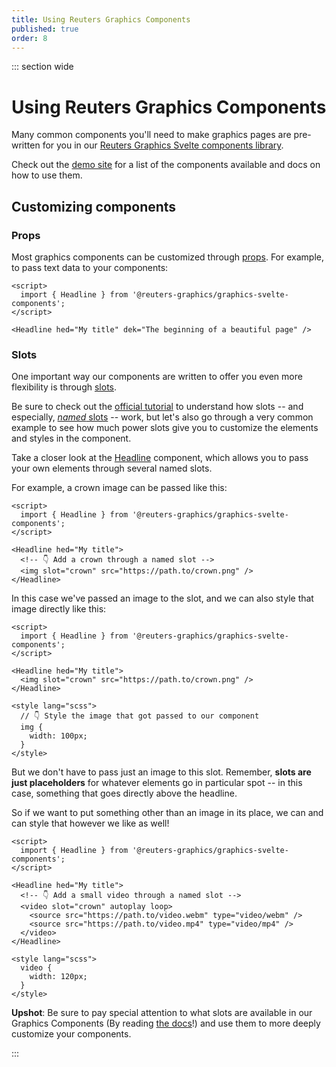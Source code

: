 ```yaml
---
title: Using Reuters Graphics Components
published: true
order: 8
---
```


<script>
  import YouTube from '$lib/components/YouTube/index.svelte';
</script>

::: section wide

# Using Reuters Graphics Components

Many common components you'll need to make graphics pages are pre-written for you in our [Reuters Graphics Svelte components library](https://github.com/reuters-graphics/graphics-svelte-components).

Check out the [demo site](https://reuters-graphics.github.io/graphics-svelte-components/) for a list of the components available and docs on how to use them.

<YouTube id="GmQla2Ce6VA" />

## Customizing components

### Props

Most graphics components can be customized through [props](https://svelte.dev/tutorial/declaring-props). For example, to pass text data to your components:

```svelte
<script>
  import { Headline } from '@reuters-graphics/graphics-svelte-components';
</script>

<Headline hed="My title" dek="The beginning of a beautiful page" />
```

### Slots

One important way our components are written to offer you even more flexibility is through [slots](https://svelte.dev/tutorial/slots).

Be sure to check out the [official tutorial](https://svelte.dev/tutorial/slots) to understand how slots -- and especially, [_named_ slots](https://svelte.dev/tutorial/named-slots) -- work, but let's also go through a very common example to see how much power slots give you to customize the elements and styles in the component.

Take a closer look at the [Headline](https://reuters-graphics.github.io/graphics-svelte-components/components/headline) component, which allows you to pass your own elements through several named slots.

For example, a crown image can be passed like this:

```svelte
<script>
  import { Headline } from '@reuters-graphics/graphics-svelte-components';
</script>

<Headline hed="My title">
  <!-- 👇 Add a crown through a named slot -->
  <img slot="crown" src="https://path.to/crown.png" />
</Headline>
```

In this case we've passed an image to the slot, and we can also style that image directly like this:

```svelte
<script>
  import { Headline } from '@reuters-graphics/graphics-svelte-components';
</script>

<Headline hed="My title">
  <img slot="crown" src="https://path.to/crown.png" />
</Headline>

<style lang="scss">
  // 👇 Style the image that got passed to our component
  img {
    width: 100px;
  }
</style>
```

But we don't have to pass just an image to this slot. Remember, **slots are just placeholders** for whatever elements go in particular spot -- in this case, something that goes directly above the headline.

So if we want to put something other than an image in its place, we can and can style that however we like as well!

```svelte
<script>
  import { Headline } from '@reuters-graphics/graphics-svelte-components';
</script>

<Headline hed="My title">
  <!-- 👇 Add a small video through a named slot -->
  <video slot="crown" autoplay loop>
    <source src="https://path.to/video.webm" type="video/webm" />
    <source src="https://path.to/video.mp4" type="video/mp4" />
  </video>
</Headline>

<style lang="scss">
  video {
    width: 120px;
  }
</style>
```

**Upshot**: Be sure to pay special attention to what slots are available in our Graphics Components (By reading [the docs](https://reuters-graphics.github.io/graphics-svelte-components/)!) and use them to more deeply customize your components.

:::
